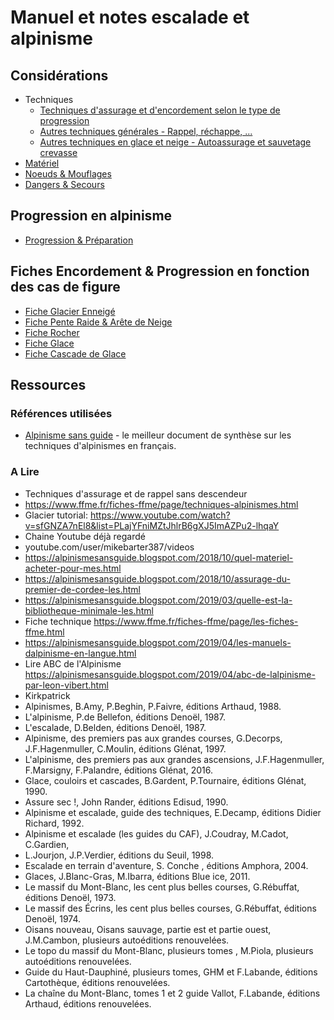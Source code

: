 # Manuel et notes escalade et alpinisme

## Considérations

* Techniques
  * [Techniques d'assurage et d'encordement selon le type de progression](Techniques_assurage_encordement.md)
  * [Autres techniques générales - Rappel, réchappe, ...](Techniques_generale.md)
  * [Autres techniques en glace et neige - Autoassurage et sauvetage crevasse](Techniques_crevasse.md)
* [Matériel](Matériel.md)
* [Noeuds & Mouflages](Noeuds_&_Mouglages.md)
* [Dangers & Secours](Dangers_&_Secours.md)

## Progression en alpinisme

* [Progression & Préparation](Progression.md)

## Fiches Encordement & Progression en fonction des cas de figure
* [Fiche Glacier Enneigé](fiches/fiche-glacier-enneige.md)
* [Fiche Pente Raide & Arête de Neige](fiches/fiche-pente-arete-de-neige.md)
* [Fiche Rocher](fiches/fiche-rocher.md)
* [Fiche Glace](fiches/fiche-glace.md)
* [Fiche Cascade de Glace](fiches/fiche-cascade-de-glace.md)

## Ressources

### Références utilisées

* [Alpinisme sans guide](https://alpinismesansguide.blogspot.com/p/le-livre.html) - le meilleur document de synthèse sur les techniques d'alpinismes en français.

### A Lire

* Techniques d'assurage et de rappel sans descendeur
* https://www.ffme.fr/fiches-ffme/page/techniques-alpinismes.html
* Glacier tutorial: https://www.youtube.com/watch?v=sfGNZA7nEl8&list=PLajYFniMZtJhlrB6gXJ5ImAZPu2-lhqaY
* Chaine Youtube déjà regardé
* youtube.com/user/mikebarter387/videos
* https://alpinismesansguide.blogspot.com/2018/10/quel-materiel-acheter-pour-mes.html
* https://alpinismesansguide.blogspot.com/2018/10/assurage-du-premier-de-cordee-les.html
* https://alpinismesansguide.blogspot.com/2019/03/quelle-est-la-bibliotheque-minimale-les.html
* Fiche technique https://www.ffme.fr/fiches-ffme/page/les-fiches-ffme.html
* https://alpinismesansguide.blogspot.com/2019/04/les-manuels-dalpinisme-en-langue.html
* Lire ABC de l'Alpinisme https://alpinismesansguide.blogspot.com/2019/04/abc-de-lalpinisme-par-leon-vibert.html
* Kirkpatrick
* Alpinismes, B.Amy, P.Beghin, P.Faivre, éditions Arthaud, 1988.
* L'alpinisme, P.de Bellefon, éditions Denoël, 1987.
* L'escalade, D.Belden, éditions Denoël, 1987.
* Alpinisme, des premiers pas aux grandes courses, G.Decorps, J.F.Hagenmuller, C.Moulin, éditions Glénat, 1997.
* L'alpinisme, des premiers pas aux grandes ascensions, J.F.Hagenmuller, F.Marsigny, F.Palandre, éditions Glénat, 2016.
* Glace, couloirs et cascades, B.Gardent, P.Tournaire, éditions Glénat, 1990.
* Assure sec !, John Rander, éditions Edisud, 1990.
* Alpinisme et escalade, guide des techniques, E.Decamp, éditions Didier Richard, 1992.
* Alpinisme et escalade (les guides du CAF), J.Coudray, M.Cadot, C.Gardien,
* L.Jourjon, J.P.Verdier, éditions du Seuil, 1998.
* Escalade en terrain d'aventure, S. Conche , éditions Amphora, 2004.
* Glaces, J.Blanc-Gras, M.Ibarra, éditions Blue ice, 2011.
* Le massif du Mont-Blanc, les cent plus belles courses, G.Rébuffat, éditions Denoël, 1973.
* Le massif des Écrins, les cent plus belles courses, G.Rébuffat, éditions Denoël, 1974.
* Oisans nouveau, Oisans sauvage, partie est et partie ouest, J.M.Cambon, plusieurs autoéditions renouvelées.
* Le topo du massif du Mont-Blanc, plusieurs tomes , M.Piola, plusieurs autoéditions renouvelées.
* Guide du Haut-Dauphiné, plusieurs tomes, GHM et F.Labande, éditions Cartothèque, éditions renouvelées.
* La chaîne du Mont-Blanc, tomes 1 et 2 guide Vallot, F.Labande, éditions Arthaud, éditions renouvelées.